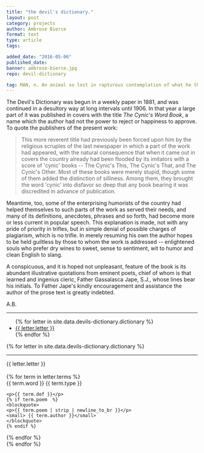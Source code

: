 ```yaml
---
title: "the devil's dictionary."
layout: post
category: projects
author: Ambrose Bierce
format: text
type: article
tags: 

added_date: "2016-05-06"
published_date: 
banner: ambrose-bierce.jpg 
repo: devil-dictionary

tag: MAN, n. An animal so lost in rapturous contemplation of what he thinks he is as to overlook what he indubitably ought to be. His chief occupation is extermination of other animals and his own species, which, however, multiplies with such insistent rapidity as to infest the whole habitable earth and Canada. 
---
```


The Devil's Dictionary was begun in a weekly paper in 1881, and was continued in a desultory way at long intervals until 1906. 
In that year a large part of it was published in covers with the title *The Cynic's Word Book*, a name which the author had not the power to reject or happiness to approve. 
To quote the publishers of the present work:

>This more reverent title had previously been forced upon him by the religious scruples of the last newspaper in which a part of the work had appeared, with the natural consequence that when it came out in covers the country already had been flooded by its imitators with a score of 'cynic' books -- The Cynic's This, The Cynic's That, and The Cynic's Other. Most of these books were merely stupid, though some of them added the distinction of silliness. Among them, they brought the word 'cynic' into disfavor so deep that any book bearing it was discredited in advance of publication.

Meantime, too, some of the enterprising humorists of the country had helped themselves to such parts of the work as served their needs, and many of its definitions, anecdotes, phrases and so forth, had become more or less current in popular speech. 
This explanation is made, not with any pride of priority in trifles, but in simple denial of possible charges of plagiarism, which is no trifle. 
In merely resuming his own the author hopes to be held guiltless by those to whom the work is addressed -- enlightened souls who prefer dry wines to sweet, sense to sentiment, wit to humor and clean English to slang.

A conspicuous, and it is hoped not unpleasant, feature of the book is its abundant illustrative quotations from eminent poets, chief of whom is that learned and ingenius cleric, Father Gassalasca Jape, S.J., whose lines bear his initials. 
To Father Jape's kindly encouragement and assistance the author of the prose text is greatly indebted.

A.B.

<hr>

<ul id="letter-filter" class="uk-subnav uk-subnav-pill uk-align-center uk-flex uk-flex-center">
{% for letter in site.data.devils-dictionary.dictionary %}
<li><a href="#section-{{ letter.letter }}">{{ letter.letter }}</a></li>
{% endfor %}
</ul>

{% for letter in site.data.devils-dictionary.dictionary %}
<hr>
<div class="uk-h2 uk-text-center" id="section-{{ letter.letter}}">{{ letter.letter }}</div>
<br>
<div class="uk-grid" data-uk-grid="{gutter:15, controls:'#letter-filter', animation:false}">
{% for term in letter.terms %}
<div data-uk-filter="{{ letter.letter }}" class="uk-width-1-1 uk-width-medium-1-1 uk-width-xlarge-1-2">
<div class="uk-panel uk-panel-box">
	<div class="uk-panel-title uk-panel-header">
	{{ term.word }} <span class="uk-float-right">{{ term.type }}</span>
	</div>

	<p>{{ term.def }}</p> 
	{% if term.poem  %} 
	<blockquote> 
	<p>{{ term.poem | strip | newline_to_br }}</p>
	<small> {{ term.author }}</small>
	</blockquote> 
	{% endif %}
</div>
</div>
{% endfor %}
</div>
{% endfor %}
